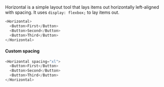 Horizontal is a simple layout tool that lays items out horizontally left-aligned with spacing. It uses `display: flexbox;` to lay items out.

```js
<Horizontal>
  <Button>First</Button>
  <Button>Second</Button>
  <Button>Third</Button>
</Horizontal>
```

#### Custom spacing

```js
<Horizontal spacing="xl">
  <Button>First</Button>
  <Button>Second</Button>
  <Button>Third</Button>
</Horizontal>
```
